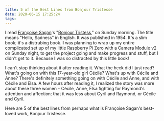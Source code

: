 ```yaml
---
title: 5 of the Best Lines from Bonjour Tristesse
date: 2020-06-15 17:25:24
tags:
---
```


I read [Françoise Sagan](https://en.wikipedia.org/wiki/Fran%C3%A7oise_Sagan)'s "[Bonjour Tristess](https://en.wikipedia.org/wiki/Bonjour_Tristesse)," on Sunday morning. The title means "Hello, Sadness" in English. It was published in 1954. It's a slim book; it's a distrubing book. I was planning to wrap up my entire complicated set up of my little Raspberry Pi Zero with a Camera Module v2 on Sunday night, to get the project going and make progress and stuff, but I didn't get to it. Because I was so distracted by this little book! 

I can't stop thinking about it after reading it. What the heck did I just read? What's going on with this 17-year-old girl Cécile? What's up with Cécile and Anne? There's definitely something going on with Cécile and Anne, and with Cécile and Elsa. A few hours after reading it, I realized the story was more about these three women - Cécile, Anne, Elsa fighting for Raymond's attention and affection; that it was less about Cyril and Raymond, or Cécile and Cyril.

Here are 5 of the best lines from perhaps what is Françoise Sagan's best-loved work, Bonjour Tristesse.




